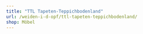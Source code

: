 ```yaml
---
title: "TTL Tapeten-Teppichbodenland"
url: /weiden-i-d-opf/ttl-tapeten-teppichbodenland/
shop: Möbel
---
```

